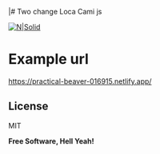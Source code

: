 |# Two change Loca Cami js

[![N|Solid](https://cldup.com/dTxpPi9lDf.thumb.png)](https://nodesource.com/products/nsolid)



# Example url

https://practical-beaver-016915.netlify.app/

License
----

MIT


**Free Software, Hell Yeah!**

[//]: # (These are reference links used in the body of this note and get stripped out when the markdown processor does its job. There is no need to format nicely because it shouldn't be seen. Thanks SO - http://stackoverflow.com/questions/4823468/store-comments-in-markdown-syntax)


